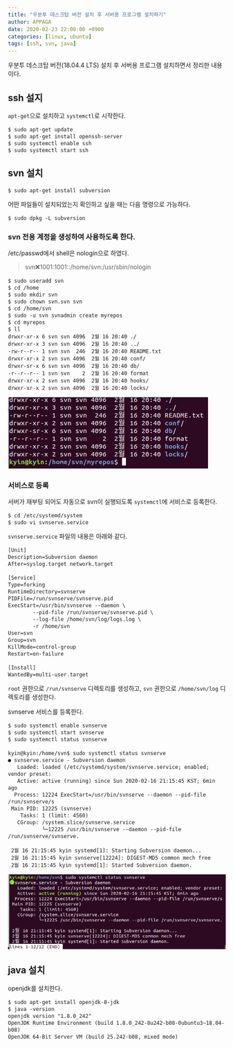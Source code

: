 ```yaml
---
title: "우분투 데스크탑 버전 설치 후 서버용 프로그램 설치하기"
author: APPAGA
date: 2020-02-23 22:00:00 +0900
categories: [linux, ubuntu]
tags: [ssh, svn, java]
---
```


우분투 데스크탑 버전(18.04.4 LTS) 설치 후 서버용 프로그램 설치하면서 정리한 내용이다.

## ssh 설지

`apt-get`으로 설치하고 `systemctl`로 시작한다.

```
$ sudo apt-get update
$ sudo apt-get install openssh-server
$ sudo systemctl enable ssh
$ sudo systemctl start ssh
```

## svn 설치

```
$ sudo apt-get install subversion
```

어떤 파일들이 설치되었는지 확인하고 싶을 때는 다음 명령으로 가능하다.

```
$ sudo dpkg -L subversion
```

### svn 전용 계정을 생성하여 사용하도록 한다.

/etc/passwd에서 shell은 nologin으로 하였다.

> svn:x:1001:1001::/home/svn:/usr/sbin/nologin

```console
$ sudo useradd svn
$ cd /home
$ sudo mkdir svn
$ sudo chown svn.svn svn
$ cd /home/svn
$ sudo -u svn svnadmin create myrepos
$ cd myrepos
$ ll
drwxr-xr-x 6 svn svn 4096  2월 16 20:40 ./
drwxr-xr-x 3 svn svn 4096  2월 16 20:40 ../
-rw-r--r-- 1 svn svn  246  2월 16 20:40 README.txt
drwxr-xr-x 2 svn svn 4096  2월 16 20:40 conf/
drwxr-sr-x 6 svn svn 4096  2월 16 20:40 db/
-r--r--r-- 1 svn svn    2  2월 16 20:40 format
drwxr-xr-x 2 svn svn 4096  2월 16 20:40 hooks/
drwxr-xr-x 2 svn svn 4096  2월 16 20:40 locks/
```

![myrepos](/assets/img/linux/ubuntu/ubuntu-002-01.png)

### 서비스로 등록

서버가 재부팅 되어도 자동으로 svn이 실행되도록 `systemctl`에 서비스로 등록한다.

```console
$ cd /etc/systemd/system
$ sudo vi svnserve.service
```

`svnserve.service` 파일의 내용은 아래와 같다.

```
[Unit]
Description=Subversion daemon
After=syslog.target network.target

[Service]
Type=forking
RuntimeDirectory=svnserve
PIDFile=/run/svnserve/svnserve.pid
ExecStart=/usr/bin/svnserve --daemon \
        --pid-file /run/svnserve/svnserve.pid \
        --log-file /home/svn/log/logs.log \
        -r /home/svn 
User=svn
Group=svn
KillMode=control-group
Restart=on-failure

[Install]
WantedBy=multi-user.target
```

`root` 권한으로 `/run/svnserve` 디렉토리를 생성하고,
`svn` 권한으로 `/home/svn/log` 디렉토리를 생성한다.

svnserve 서비스를 등록한다.

```console
$ sudo systemctl enable svnserve
$ sudo systemctl start svnserve
$ sudo systemctl status svnserve

kyin@kyin:/home/svn$ sudo systemctl status svnserve
● svnserve.service - Subversion daemon
   Loaded: loaded (/etc/systemd/system/svnserve.service; enabled; vendor preset:
   Active: active (running) since Sun 2020-02-16 21:15:45 KST; 6min ago
  Process: 12224 ExecStart=/usr/bin/svnserve --daemon --pid-file /run/svnserve/s
 Main PID: 12225 (svnserve)
    Tasks: 1 (limit: 4560)
   CGroup: /system.slice/svnserve.service
           └─12225 /usr/bin/svnserve --daemon --pid-file /run/svnserve/svnserve.

 2월 16 21:15:45 kyin systemd[1]: Starting Subversion daemon...
 2월 16 21:15:45 kyin svnserve[12224]: DIGEST-MD5 common mech free
 2월 16 21:15:45 kyin systemd[1]: Started Subversion daemon.
```

![systemctl status svnserve](/assets/img/linux/ubuntu/ubuntu-002-02.png)

## java 설치

openjdk를 설치한다.

```console
$ sudo apt-get install openjdk-8-jdk
$ java -version
openjdk version "1.8.0_242"
OpenJDK Runtime Environment (build 1.8.0_242-8u242-b08-0ubuntu3~18.04-b08)
OpenJDK 64-Bit Server VM (build 25.242-b08, mixed mode)
```

